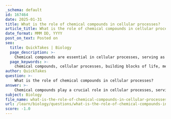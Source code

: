 ```yaml
---
_schema: default
id: 167464
date: 2025-01-31
title: What is the role of chemical compounds in cellular processes?
article_title: What is the role of chemical compounds in cellular processes?
date_format: MMM DD, YYYY
post_on_text: Posted on
seo:
  title: QuickTakes | Biology
  page_description: >-
    Chemical compounds are essential in cellular processes, serving as building blocks for life, facilitating metabolism, and influencing molecular interactions and structures critical for biological functions.
  page_keywords: >-
    chemical compounds, cellular processes, building blocks of life, metabolism, functional groups, stability, reactivity, hydrogen bonds, isomerism, hybridization
author: QuickTakes
question: >-
    What is the role of chemical compounds in cellular processes?
answer: >-
    Chemical compounds play a crucial role in cellular processes, serving as the fundamental building blocks of life and facilitating a wide range of biological functions. Here are some key aspects of their importance:\n\n1. **Building Blocks of Life**: Organic compounds, primarily composed of carbon, hydrogen, oxygen, nitrogen, sulfur, and phosphorus, form the structural framework of cells. Proteins, nucleic acids (DNA and RNA), carbohydrates, and lipids are all organic compounds that are essential for cellular structure and function.\n\n2. **Metabolism**: Chemical compounds are involved in metabolic pathways, where they undergo transformations through chemical reactions. The making and breaking of chemical bonds during these reactions are vital for energy production, synthesis of biomolecules, and degradation of waste products. For example, glucose (a carbohydrate) is broken down during cellular respiration to release energy.\n\n3. **Functional Groups**: The presence of functional groups (e.g., hydroxyl, carboxyl, amino, phosphate) in organic compounds determines their chemical properties and reactivity. These groups enable diverse chemical reactions necessary for life, such as enzyme-substrate interactions, signaling pathways, and the formation of complex macromolecules.\n\n4. **Stability and Reactivity**: Carbon compounds exhibit a balance of stability and reactivity, allowing them to participate in various chemical reactions while maintaining structural integrity. This is essential for dynamic processes like cellular signaling, where rapid changes in molecular interactions are required.\n\n5. **Hydrogen Bonds**: Hydrogen bonds, which occur between polar molecules, are critical for maintaining the three-dimensional structures of proteins and nucleic acids. These bonds contribute to the stability of secondary and tertiary structures in proteins and the double helix formation in DNA.\n\n6. **Isomerism**: The ability of carbon to form isomers—molecules with the same molecular formula but different structural arrangements—adds to the diversity of organic compounds. Different isomers can have vastly different biological activities, influencing cellular processes.\n\n7. **Hybridization**: Carbon's ability to undergo hybridization allows it to form various types of bonds (sp, sp², sp³), leading to a wide range of molecular shapes and structures. This versatility is crucial for the formation of complex biological molecules that can perform specific functions.\n\nIn summary, chemical compounds are integral to cellular processes, influencing everything from structural integrity to metabolic pathways and signaling mechanisms. Understanding these compounds and their interactions is essential for comprehending the biochemical processes that sustain life.
subject: Biology
file_name: what-is-the-role-of-chemical-compounds-in-cellular-processes.md
url: /learn/biology/questions/what-is-the-role-of-chemical-compounds-in-cellular-processes
score: -1.0
---
```


&nbsp;